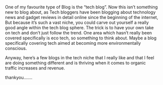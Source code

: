 One of my favourite type of Blog is the “tech blog”.  Now this isn’t something new to blog about, 
as Tech bloggers have been blogging about 
technology news and gadget reviews in detail online since the beginning of the internet, 
But because it’s such a vast niche, you could carve out yourself a really good angle within the tech blog sphere. 
The trick is to have your own take on tech and don’t just follow the trend. 
One area which hasn’t really been covered specifically is eco tech,
so something to think about. Maybe a blog specifically covering tech 
aimed at becoming more environmentally conscious.

Anyway, here’s a few blogs in the tech niche that I really like and that 
I feel are doing something different and is thriving when it comes to organic traffic increases and revenue.

thankyou.......
